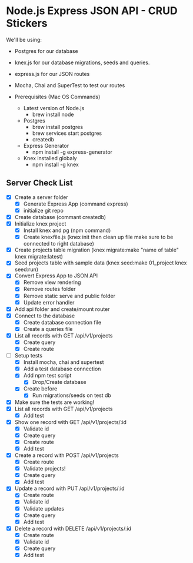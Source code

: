 # Node.js Express JSON API - CRUD Stickers

We'll be using:

- Postgres for our database
- knex.js for our database migrations, seeds and queries.
- express.js for our JSON routes
- Mocha, Chai and SuperTest to test our routes

- Prerequisites (Mac OS Commands)
  - Latest version of Node.js
    - brew install node
  - Postgres
    - brew install postgres
    - brew services start postgres
    - createdb
  - Express Generator
    - npm install -g express-generator
  - Knex installed globaly
    - npm install -g knex

## Server Check List

- [x] Create a server folder
  - [x] Generate Express App (command express)
  - [x] initialize git repo
- [x] Create database (commant createdb)
- [x] Initialize knex project
  - [x] Install knex and pg (npm command)
  - [x] Create knexfile.js (knex init then clean up file make sure to be connected to right database)
- [x] Create projects table migration (knex migrate:make "name of table" knex migrate:latest)
- [x] Seed projects table with sample data (knex seed:make 01_project knex seed:run)
- [x] Convert Express App to JSON API
  - [x] Remove view rendering
  - [x] Remove routes folder
  - [x] Remove static serve and public folder
  - [x] Update error handler
- [x] Add api folder and create/mount router
- [x] Connect to the database
  - [x] Create database connection file
  - [x] Create a queries file
- [x] List all records with GET /api/v1/projects
  - [x] Create query
  - [x] Create route
- [ ] Setup tests
  - [x] Install mocha, chai and supertest
  - [x] Add a test database connection
  - [x] Add npm test script
    - [x] Drop/Create database
  - [x] Create before
    - [x] Run migrations/seeds on test db
- [x] Make sure the tests are working!
- [x] List all records with GET /api/v1/projects
  - [x] Add test
- [x] Show one record with GET /api/v1/projects/:id
  - [x] Validate id
  - [x] Create query
  - [x] Create route
  - [x] Add test
- [x] Create a record with POST /api/v1/projects
  - [x] Create route
  - [x] Validate projects!
  - [x] Create query
  - [x] Add test
- [x] Update a record with PUT /api/v1/projects/:id
  - [x] Create route
  - [x] Validate id
  - [x] Validate updates
  - [x] Create query
  - [x] Add test
- [x] Delete a record with DELETE /api/v1/projects/:id
  - [x] Create route
  - [x] Validate id
  - [x] Create query
  - [x] Add test
